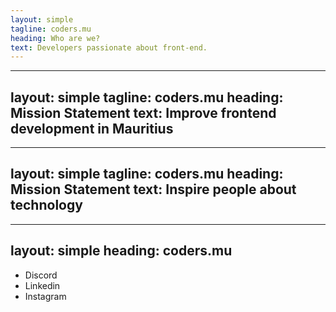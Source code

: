 ```yaml
---
layout: simple
tagline: coders.mu
heading: Who are we?
text: Developers passionate about front-end.
---
```


---
layout: simple
tagline: coders.mu
heading: Mission Statement
text: Improve frontend development in Mauritius
---

---
layout: simple
tagline: coders.mu
heading: Mission Statement
text: Inspire people about technology
---

---
layout: simple
heading: coders.mu
---

- Discord
- Linkedin
- Instagram

